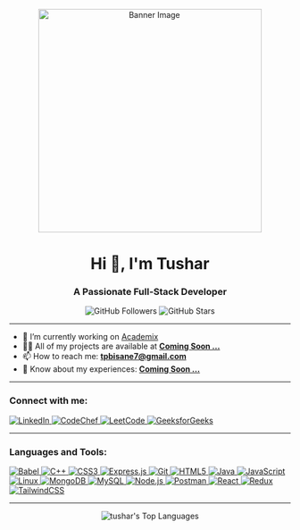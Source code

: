 <p align="center">
  <img src="https://user-images.githubusercontent.com/74038190/212746035-d5c61762-973c-44c0-aec7-887f3b7690e3.gif" alt="Banner Image" width="400" />
</p>
<h1 align="center">Hi 👋, I'm Tushar</h1>
<h3 align="center">A Passionate Full-Stack Developer</h3>

<p align="center">
  <img src="https://img.shields.io/github/followers/manishdl?label=Follow%20Me&style=social" alt="GitHub Followers">
  <img src="https://img.shields.io/github/stars/manishdl?style=social" alt="GitHub Stars">
</p>

---

- 🔭 I’m currently working on [Academix](#)
- 👨‍💻 All of my projects are available at **[Coming Soon ...](#)**
- 📫 How to reach me: **tpbisane7@gmail.com**
- 📄 Know about my experiences: **[Coming Soon ...](#)**

---

<h3 align="left">Connect with me:</h3>
<p align="left">
  <a href="https://linkedin.com/in/tusharbisane" target="_blank">
    <img src="https://img.shields.io/badge/LinkedIn-tusharbisane7-blue?style=flat&logo=linkedin" alt="LinkedIn" />
  </a>
  <a href="https://www.codechef.com/users/tusharbisane7" target="_blank">
    <img src="https://img.shields.io/badge/CodeChef-tusharbisane7-1f8f44?style=flat&logo=codechef" alt="CodeChef" />
  </a>
  <a href="https://www.leetcode.com/tusharbisane7" target="_blank">
    <img src="https://img.shields.io/badge/LeetCode-manishlawhale02-orange?style=flat&logo=leetcode" alt="LeetCode" />
  </a>
  <a href="https://auth.geeksforgeeks.org/user/tusharbisane7" target="_blank">
    <img src="https://img.shields.io/badge/GeeksforGeeks-manishlawhale345-green?style=flat&logo=geeksforgeeks" alt="GeeksforGeeks" />
  </a>
</p>

---

<h3 align="left">Languages and Tools:</h3>
<p align="left">
  <a href="https://babeljs.io/" target="_blank">
    <img src="https://img.shields.io/badge/Babel-ffca28?style=flat&logo=babel&logoColor=black" alt="Babel"/>
  </a>
  <a href="https://www.w3schools.com/cpp/" target="_blank">
    <img src="https://img.shields.io/badge/C++-00599C?style=flat&logo=c%2B%2B&logoColor=white" alt="C++"/>
  </a>
  <a href="https://www.w3schools.com/css/" target="_blank">
    <img src="https://img.shields.io/badge/CSS3-1572B6?style=flat&logo=css3&logoColor=white" alt="CSS3"/>
  </a>
  <a href="https://expressjs.com" target="_blank">
    <img src="https://img.shields.io/badge/Express.js-000000?style=flat&logo=express&logoColor=white" alt="Express.js"/>
  </a>
  <a href="https://git-scm.com/" target="_blank">
    <img src="https://img.shields.io/badge/Git-F05032?style=flat&logo=git&logoColor=white" alt="Git"/>
  </a>
  <a href="https://www.w3.org/html/" target="_blank">
    <img src="https://img.shields.io/badge/HTML5-E34F26?style=flat&logo=html5&logoColor=white" alt="HTML5"/>
  </a>
  <a href="https://www.java.com" target="_blank">
    <img src="https://img.shields.io/badge/Java-007396?style=flat&logo=java&logoColor=white" alt="Java"/>
  </a>
  <a href="https://developer.mozilla.org/en-US/docs/Web/JavaScript" target="_blank">
    <img src="https://img.shields.io/badge/JavaScript-F7DF1E?style=flat&logo=javascript&logoColor=black" alt="JavaScript"/>
  </a>
  <a href="https://www.linux.org/" target="_blank">
    <img src="https://img.shields.io/badge/Linux-FCC624?style=flat&logo=linux&logoColor=black" alt="Linux"/>
  </a>
  <a href="https://www.mongodb.com/" target="_blank">
    <img src="https://img.shields.io/badge/MongoDB-47A248?style=flat&logo=mongodb&logoColor=white" alt="MongoDB"/>
  </a>
  <a href="https://www.mysql.com/" target="_blank">
    <img src="https://img.shields.io/badge/MySQL-4479A1?style=flat&logo=mysql&logoColor=white" alt="MySQL"/>
  </a>
  <a href="https://nodejs.org" target="_blank">
    <img src="https://img.shields.io/badge/Node.js-339933?style=flat&logo=node.js&logoColor=white" alt="Node.js"/>
  </a>
  <a href="https://postman.com" target="_blank">
    <img src="https://img.shields.io/badge/Postman-FF6C37?style=flat&logo=postman&logoColor=white" alt="Postman"/>
  </a>
  <a href="https://reactjs.org/" target="_blank">
    <img src="https://img.shields.io/badge/React-61DAFB?style=flat&logo=react&logoColor=black" alt="React"/>
  </a>
  <a href="https://redux.js.org" target="_blank">
    <img src="https://img.shields.io/badge/Redux-764ABC?style=flat&logo=redux&logoColor=white" alt="Redux"/>
  </a>
  <a href="https://tailwindcss.com/" target="_blank">
    <img src="https://img.shields.io/badge/TailwindCSS-38B2AC?style=flat&logo=tailwind-css&logoColor=white" alt="TailwindCSS"/>
  </a>
</p>

---

<p align="center">
  <img src="https://github-readme-stats.vercel.app/api/top-langs?username=manishdl&show_icons=true&locale=en&layout=compact&theme=radical" alt="tushar's Top Languages" />
</p>
